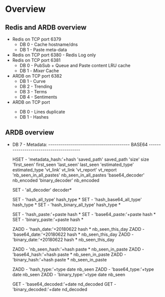 Overview
========

Redis and ARDB overview
--------------------------

* Redis on TCP port 6379
    - DB 0 - Cache hostname/dns
    - DB 1 - Paste meta-data
* Redis on TCP port 6380 - Redis Log only
* Redis on TCP port 6381
    - DB 0 - PubSub + Queue and Paste content LRU cache
    - DB 1 - _Mixer_ Cache
* ARDB on TCP port 6382
    - DB 1 - Curve
    - DB 2 - Trending
    - DB 3 - Terms
    - DB 4 - Sentiments
* ARDB on TCP port <year>
    - DB 0 - Lines duplicate
    - DB 1 - Hashes


ARDB overview
---------------------------

* DB 7 - Metadata:
	----------------------------------------- BASE64 ----------------------------------------

	HSET - 'metadata_hash:'+hash	'saved_path'		saved_path
					'size'			size
					'first_seen'		first_seen
					'last_seen'		last_seen
					'estimated_type'	estimated_type
					'vt_link'		vt_link
					'vt_report'		vt_report
					'nb_seen_in_all_pastes'	nb_seen_in_all_pastes
					'base64_decoder'	nb_encoded
					'binary_decoder'	nb_encoded

	SET  - 'all_decoder'		decoder*

	SET  - 'hash_all_type'		hash_type * 
	SET  - 'hash_base64_all_type'	hash_type *
	SET  - 'hash_binary_all_type'	hash_type *

	SET  - 'hash_paste:'+paste	hash *
	SET  - 'base64_paste:'+paste	hash *
	SET  - 'binary_paste:'+paste	hash *

	ZADD - 'hash_date:'+20180622	hash *			nb_seen_this_day
	ZADD - 'base64_date:'+20180622	hash *			nb_seen_this_day
	ZADD - 'binary_date:'+20180622	hash *			nb_seen_this_day

	ZADD - 'nb_seen_hash:'+hash	paste *			nb_seen_in_paste
	ZADD - 'base64_hash:'+hash	paste *			nb_seen_in_paste
	ZADD - 'binary_hash:'+hash	paste *			nb_seen_in_paste

	ZADD - 'hash_type:'+type	date			nb_seen
	ZADD - 'base64_type:'+type	date			nb_seen
	ZADD - 'binary_type:'+type	date			nb_seen

	GET  - 'base64_decoded:'+date	nd_decoded
	GET  - 'binary_decoded:'+date	nd_decoded

